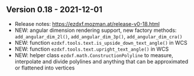 Version 0.18 - 2021-12-01
-------------------------

- Release notes: https://ezdxf.mozman.at/release-v0-18.html
- NEW: angular dimension rendering support, new factory methods: 
  `add_angular_dim_2l()`, `add_angular_dim_3p()`, `add_angular_dim_cra()` 
- NEW: function `ezdxf.tools.text.is_upside_down_text_angle()` in WCS
- NEW: function `ezdxf.tools.text.upright_text_angle()` in WCS
- NEW: helper class `ezdxf.math.ConstructionPolyline` to measure, interpolate and 
  divide polylines and anything that can be approximated or flattened into 
  vertices
